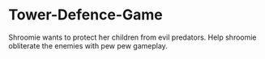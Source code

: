 # Tower-Defence-Game
Shroomie wants to protect her children from evil predators. Help shroomie obliterate the enemies with pew pew gameplay.
